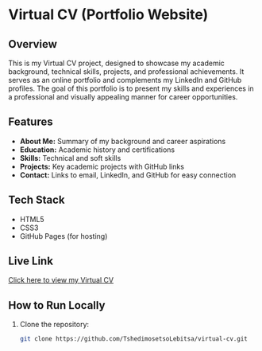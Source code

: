 # Virtual CV (Portfolio Website)

## Overview
This is my Virtual CV project, designed to showcase my academic background, technical skills, projects, and professional achievements. It serves as an online portfolio and complements my LinkedIn and GitHub profiles. The goal of this portfolio is to present my skills and experiences in a professional and visually appealing manner for career opportunities.

## Features
- **About Me:** Summary of my background and career aspirations
- **Education:** Academic history and certifications
- **Skills:** Technical and soft skills
- **Projects:** Key academic projects with GitHub links
- **Contact:** Links to email, LinkedIn, and GitHub for easy connection

## Tech Stack
- HTML5
- CSS3
- GitHub Pages (for hosting)

## Live Link
[Click here to view my Virtual CV](https://Tshedi-Lebitsa.github.io/virtual-cv/)

## How to Run Locally
1. Clone the repository:
   ```bash
   git clone https://github.com/TshedimosetsoLebitsa/virtual-cv.git
